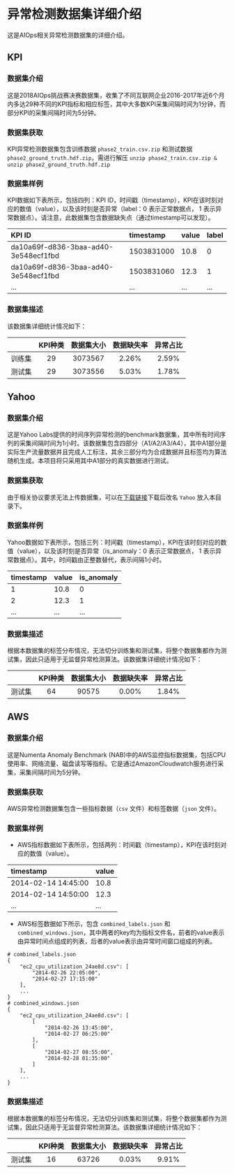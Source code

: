 # 异常检测数据集详细介绍
这是AIOps相关异常检测数据集的详细介绍。

## KPI

### 数据集介绍
这是2018AIOps挑战赛决赛数据集，收集了不同互联网企业2016-2017年近6个月内多达29种不同的KPI指标和相应标签，其中大多数KPI采集间隔时间为1分钟，而部分KPI的采集间隔时间为5分钟。

### 数据集获取
KPI异常检测数据集包含训练数据 `phase2_train.csv.zip` 和测试数据 `phase2_ground_truth.hdf.zip`，需进行解压 `unzip phase2_train.csv.zip & unzip phase2_ground_truth.hdf.zip`

### 数据集样例
KPI数据如下表所示，包括四列：KPI ID，时间戳（timestamp），KPI在该时刻对应的数值（value），以及该时刻是否异常（label：0 表示正常数据点， 1 表示异常数据点）。请注意，此数据集包含数据缺失点（通过timestamp可以发现）。

| KPI ID | timestamp | value | label |
| :---- | :---- | :---- | :---- |
| da10a69f-d836-3baa-ad40-3e548ecf1fbd | 1503831000 | 10.8	| 0 |
| da10a69f-d836-3baa-ad40-3e548ecf1fbd | 1503831060 | 12.3 | 1 |
| ... | ... | ... | ... |

### 数据集描述
该数据集详细统计情况如下：

| | KPI种类 | 数据集大小 | 数据缺失率 | 异常占比 |
| :---- | :----: | :----: | :----: | :----: |
| 训练集 | 29 | 3073567 | 2.26% | 2.59% | 
| 测试集 | 29 | 3073556 | 5.03% | 1.78% | 

## Yahoo

### 数据集介绍
这是Yahoo Labs提供的时间序列异常检测的benchmark数据集，其中所有时间序列的采集间隔时间为1小时。该数据集包含四部分（A1/A2/A3/A4），其中A1部分是实际生产流量数据并且完成人工标注，其余三部分均为合成数据并且标签均为算法随机生成。本项目将只采用其中A1部分的真实数据进行测试。

### 数据集获取
由于相关协议要求无法上传数据集，可以在[下载链接](https://yahooresearch.tumblr.com/post/114590420346/a-benchmark-dataset-for-time-series-anomaly)下载后改名 `Yahoo` 放入本目录下。

### 数据集样例
Yahoo数据如下表所示，包括三列：时间戳（timestamp），KPI在该时刻对应的数值（value），以及该时刻是否异常（is_anomaly：0 表示正常数据点， 1 表示异常数据点）。其中，时间戳由正整数替代，表示间隔1小时。

| timestamp | value | is_anomaly |
| :---- | :---- | :---- |
| 1 | 10.8	| 0 |
| 2 | 12.3 | 1 |
| ... | ... | ... |

### 数据集描述
根据本数据集的标签分布情况，无法切分训练集和测试集，将整个数据集都作为测试集，因此只适用于无监督异常检测算法。该数据集详细统计情况如下：

| | KPI种类 | 数据集大小 | 数据缺失率 | 异常占比 |
| :---- | :----: | :----: | :----: | :----: |
| 测试集 | 64 | 90575 | 0.00% | 1.84% | 

## AWS

### 数据集介绍
这是Numenta Anomaly Benchmark (NAB)中的AWS监控指标数据集，包括CPU使用率、网络流量、磁盘读写等指标。它是通过AmazonCloudwatch服务进行采集，采集间隔时间为5分钟。

### 数据集获取
AWS异常检测数据集包含一些指标数据（`csv` 文件）和标签数据（`json` 文件）。

### 数据集样例
* AWS指标数据如下表所示，包括两列：时间戳（timestamp），KPI在该时刻对应的数值（value）。

| timestamp | value |
| :---- | :---- |
| 2014-02-14 14:45:00 | 10.8 |
| 2014-02-14 14:50:00 | 12.3 |
| ... | ... |

* AWS标签数据如下所示，包含 `combined_labels.json` 和 `combined_windows.json`，其中两者的key均为指标文件名，前者的value表示由异常时间点组成的列表，后者的value表示由异常时间窗口组成的列表。

```
# combined_labels.json
{
    "ec2_cpu_utilization_24ae8d.csv": [
        "2014-02-26 22:05:00",
        "2014-02-27 17:15:00"
    ],
    ...
}
# combined_windows.json
{
    "ec2_cpu_utilization_24ae8d.csv": [
        [
            "2014-02-26 13:45:00",
            "2014-02-27 06:25:00"
        ],
        [
            "2014-02-27 08:55:00",
            "2014-02-28 01:35:00"
        ]
    ],
    ...
}
```

### 数据集描述
根据本数据集的标签分布情况，无法切分训练集和测试集，将整个数据集都作为测试集，因此只适用于无监督异常检测算法。该数据集详细统计情况如下：

| | KPI种类 | 数据集大小 | 数据缺失率 | 异常占比 |
| :---- | :----: | :----: | :----: | :----: |
| 测试集 | 16 | 63726 | 0.03% | 9.91% | 